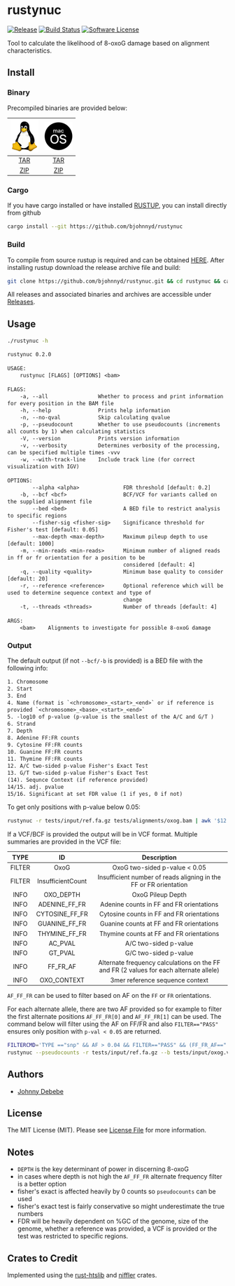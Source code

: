 # rustynuc

[![Release][ico-version]][link-version]
[![Build Status][ico-travis]][link-travis]
[![Software License][ico-license]](./LICENSE.md)


Tool to calculate the likelihood of 8-oxoG damage based on alignment characteristics.

## Install

### Binary

Precompiled binaries are provided below:

| ![picture](static/64px-Tux.png) | ![picture](static/64px-MacOS_logo.png)  |
| :-----------------------------: | :-------------------------------------: |
| [TAR][linux-tar] | [TAR][osx-tar]  |
| [ZIP][linux-zip] | [ZIP][osx-zip]  |

### Cargo 

If you have cargo installed or have installed [RUSTUP](https://rustup.rs/), you can install directly from github
``` bash
cargo install --git https://github.com/bjohnnyd/rustynuc
```

### Build 

To compile from source rustup is required and can be obtained [HERE](https://rustup.rs/).  After installing rustup download the release archive file and build:

```bash
git clone https://github.com/bjohnnyd/rustynuc.git && cd rustynuc && cargo build --release 
```

All releases and associated binaries and archives are accessible under [Releases](https://github.com/bjohnnyd/rustynuc/releases).

## Usage

``` bash
./rustynuc -h
```

```
rustynuc 0.2.0

USAGE:
    rustynuc [FLAGS] [OPTIONS] <bam>

FLAGS:
    -a, --all                Whether to process and print information for every position in the BAM file
    -h, --help               Prints help information
    -n, --no-qval            Skip calculating qvalue
    -p, --pseudocount        Whether to use pseudocounts (increments all counts by 1) when calculating statistics
    -V, --version            Prints version information
    -v, --verbosity          Determines verbosity of the processing, can be specified multiple times -vvv
    -w, --with-track-line    Include track line (for correct visualization with IGV)

OPTIONS:
        --alpha <alpha>              FDR threshold [default: 0.2]
    -b, --bcf <bcf>                  BCF/VCF for variants called on the supplied alignment file
        --bed <bed>                  A BED file to restrict analysis to specific regions
        --fisher-sig <fisher-sig>    Significance threshold for Fisher's test [default: 0.05]
        --max-depth <max-depth>      Maximum pileup depth to use [default: 1000]
    -m, --min-reads <min-reads>      Minimum number of aligned reads in ff or fr orientation for a position to be
                                     considered [default: 4]
    -q, --quality <quality>          Minimum base quality to consider [default: 20]
    -r, --reference <reference>      Optional reference which will be used to determine sequence context and type of
                                     change
    -t, --threads <threads>          Number of threads [default: 4]

ARGS:
    <bam>    Alignments to investigate for possible 8-oxoG damage
```

### Output

The default output (if not `--bcf/-b` is provided) is a BED file with the following info:

```
1. Chromosome
2. Start
3. End
4. Name (format is `<chromosome>_<start>_<end>` or if reference is provided `<chromosome>_<base>_<start>_<end>`
5. -log10 of p-value (p-value is the smallest of the A/C and G/T )
6. Strand
7. Depth
8. Adenine FF:FR counts
9. Cytosine FF:FR counts
10. Guanine FF:FR counts
11. Thymine FF:FR counts
12. A/C two-sided p-value Fisher's Exact Test
13. G/T two-sided p-value Fisher's Exact Test
(14). Sequnce Context (if reference provided)
14/15. adj. pvalue 
15/16. Significant at set FDR value (1 if yes, 0 if not)
```

To get only positions with p-value below 0.05: 

```bash
rustynuc -r tests/input/ref.fa.gz tests/alignments/oxog.bam | awk '$12 < 0.05 || $13 < 0.05'  | gzip > sig.bed.gz
```

If a VCF/BCF is provided the output will be in VCF format.  Multiple summaries are provided in the VCF file:

| TYPE | ID | Description  |
| :-----------------------------: | :-----------------------------: | :-------------------------------------: |
| FILTER | OxoG   | OxoG two-sided p-value < 0.05 |
| FILTER | InsufficientCount   | Insufficient number of reads aligning in the FF or FR orientation |
| INFO | OXO_DEPTH   | OxoG Pileup Depth |
| INFO | ADENINE_FF_FR   | Adenine counts in FF and FR orientations |
| INFO | CYTOSINE_FF_FR   | Cytosine counts in FF and FR orientations |
| INFO | GUANINE_FF_FR   | Guanine counts at FF and FR orientations |
| INFO | THYMINE_FF_FR   | Thymine counts at FF and FR orientations |
| INFO | AC_PVAL   | A/C two-sided p-value |
| INFO | GT_PVAL   | G/C two-sided p-value |
| INFO | FF_FR_AF   | Alternate frequency calculations on the FF and FR (2 values for each alternate allele) |
| INFO | OXO_CONTEXT   | 3mer reference sequence context |

`AF_FF_FR` can be used to filter based on AF on the `FF` or `FR` orientations.  

For each alternate allele, there are two AF provided so for example to filter the first alternate positions `AF_FF_FR[0]` and `AF_FF_FR[1]` can be used.  The command below will filter using the AF on FF/FR and also `FILTER=="PASS"` ensures only position with `p-val < 0.05` are returned.

```bash
FILTERCMD='TYPE =="snp" && AF > 0.04 && FILTER=="PASS" && (FF_FR_AF=="." || (FF_FR_AF[0] >= 0.04 && FF_FR_AF[1] >= 0.04))'
rustynuc --pseudocounts -r tests/input/ref.fa.gz --b tests/input/oxog.vcf.gz tests/alignments/oxog.bam | bcftools filter -Oz -i "$FILTERCMD" > nonoxog.vcf.gz
```

## Authors

- [Johnny Debebe][link-author]

## License

The MIT License (MIT). Please see [License File](LICENSE.md) for more information.


## Notes

- `DEPTH` is the key determinant of power in discerning 8-oxoG
- in cases where depth is not high the `AF_FF_FR` alternate frequency filter is a better option
- fisher's exact is affected heavily by 0 counts so `pseudocounts` can be used
- fisher's exact test is fairly conservative so might underestimate the true numbers
- FDR will be heavily dependent on %GC of the genome, size of the genome, whether a reference was provided, a VCF is provided or the test was restricted to specific regions. 

##  Crates to Credit

Implemented using the [rust-htslib](https://github.com/rust-bio/rust-htslib) and [niffler](https://github.com/luizirber/niffler) crates.

[ico-version]: https://img.shields.io/github/v/release/bjohnnyd/rustynuc?include_prereleases&style=flat-square
[ico-license]: https://img.shields.io/github/license/bjohnnyd/rustynuc?color=purple&style=flat-square
[ico-travis]: https://img.shields.io/travis/com/bjohnnyd/rustynuc?style=flat-square
[ico-downloads]: https://img.shields.io/packagist/dt/:vendor/rustynuc.svg?style=flat-square

[link-version]: https://github.com/bjohnnyd/rustynuc/releases/latest
[link-travis]: https://travis-ci.com/bjohnnyd/rustynuc
[link-downloads]: https://packagist.org/packages/bjohnnyd/rustynuc
[link-author]: https://github.com/bjohnnyd

[linux-tar]: https://github.com/bjohnnyd/rustynuc/releases/latest/download/x86_64-unknown-linux-gnu.tar.gz
[linux-zip]: https://github.com/bjohnnyd/rustynuc/releases/latest/download/x86_64-unknown-linux-gnu.zip
[osx-tar]: https://github.com/bjohnnyd/rustynuc/releases/latest/download/x86_64-apple-darwin.tar.gz
[osx-zip]: https://github.com/bjohnnyd/rustynuc/releases/latest/download/x86_64-apple-darwin.zip
[windows-tar]: https://github.com/bjohnnyd/rustynuc/releases/latest/download/x86_64-pc-windows-gnu.tar.gz
[windows-zip]: https://github.com/bjohnnyd/rustynuc/releases/latest/download/x86_64-pc-windows-gnu.zip
